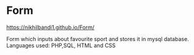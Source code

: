 # Form
https://nikhilbandi1.github.io/Form/


Form which inputs about favourite sport and stores it in mysql database. 
Languages used: PHP,SQL, HTML and CSS
